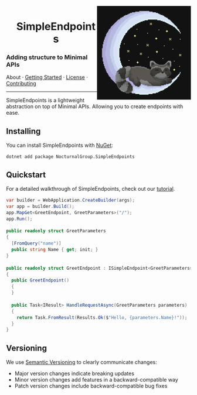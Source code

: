 <img align="right" width="256" height="256" src="Assets/Logo.png">

<div id="user-content-toc">
  <ul align="center" style="list-style: none;">
    <summary>
      <h1>SimpleEndpoints</h1>
    </summary>
  </ul>
</div>

### Adding structure to Minimal APIs

About · [Getting Started](tutorial.md) · [License](license.txt) · [Contributing](contributing.md)

---

SimpleEndpoints is a lightweight abstraction on top of Minimal APIs.
Allowing you to create endpoints with ease.

## Installing

You can install SimpleEndpoints with [NuGet](https://www.nuget.org/packages/NocturnalGroup.SimpleEndpoints):

```shell
dotnet add package NocturnalGroup.SimpleEndpoints
```

## Quickstart

For a detailed walkthrough of SimpleEndpoints, check out our [tutorial](tutorial.md).

```csharp
var builder = WebApplication.CreateBuilder(args);
var app = builder.Build();
app.MapGet<GreetEndpoint, GreetParameters>("/");
app.Run();

public readonly struct GreetParameters
{
  [FromQuery("name")]
  public string Name { get; init; }
}

public readonly struct GreetEndpoint : ISimpleEndpoint<GreetParameters>
{
  public GreetEndpoint()
  {
  }

  public Task<IResult> HandleRequestAsync(GreetParameters parameters)
  {
    return Task.FromResult(Results.Ok($"Hello, {parameters.Name}!"));
  }
}
```

## Versioning

We use [Semantic Versioning](https://semver.org/) to clearly communicate changes:

- Major version changes indicate breaking updates
- Minor version changes add features in a backward-compatible way
- Patch version changes include backward-compatible bug fixes
